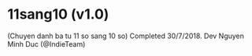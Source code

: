 <h1>11sang10 (v1.0)</h1>
(Chuyen danh ba tu 11 so sang 10 so)
Completed 30/7/2018. Dev Nguyen Minh Duc (@IndieTeam)
